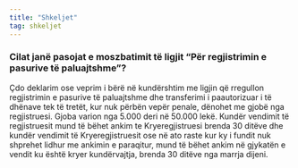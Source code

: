 ```yaml
---
title: "Shkeljet"
tag: shkeljet
---
```


### Cilat janë pasojat e moszbatimit të ligjit “Për regjistrimin e pasurive të paluajtshme”?

Çdo deklarim ose veprim i bërë nё kundërshtim me ligjin që rregullon regjistrimin e pasurive të paluajtshme dhe transferimi i paautorizuar i të dhënave tek të tretët, kur nuk përbën vepër penale, dënohet me gjobë nga regjistruesi. Gjoba varion nga 5.000 deri nё 50.000 lekё. Kundër vendimit tё regjistruesit mund të bëhet ankim te Kryeregjistruesi brenda 30 ditëve dhe kundër vendimit të Kryeregjistruesit ose në ato raste kur ky i fundit nuk shprehet lidhur me ankimin e paraqitur, mund të bëhet ankim në gjykatën e vendit ku është kryer kundërvajtja, brenda 30 ditëve nga marrja dijeni.
